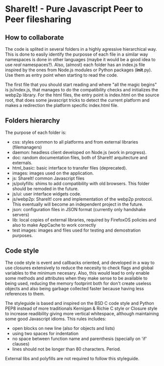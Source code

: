 # ShareIt! - Pure Javascript Peer to Peer filesharing

## How to collaborate

The code is splited in several folders in a highly agressive hierarchical way.
This is done to easily identify the purposse of each file in a similar way
namespaces is done in other languages (maybe it would be a good idea to use
_real_ namespaces?). Also, (almost) each folder has an index.js file inspired by
the ones from Node.js modules or Python packages (__init__.py). Use them as
entry point when starting to read the code.

The first file that you should start reading and where "all the magic begins" is
js/index.js, that manages to do the compatibility checks and initializes the
webp2p library. For the html files, the entry point is index.html on the source
root, that does some javascript tricks to detect the current platform and makes
a redirection the platform specific index.html file.


## Folders hierarchy

The purpose of each folder is:

* css: styles common to all platforms and from external libraries (filemanagers)
* daemon: headless client developed on Node.js (work in progress).
* doc: random documentation files, both of ShareIt! arquitecture and externals.
* html_basic: basic interface to transfer files (deprecated).
* images: images used on the application.
* js: ShareIt! common Javascript files
* js/polyfills: shims to add compatibility with old browsers. This folder should
                be remoded in the future.
* js/ui: user interface widgets code.
* js/webp2p: ShareIt! core and implementation of the webp2p protocol.
             This eventually will become an independent project in the future.
* json: configuration files in JSON format (currently only handshake servers)
* lib: local copies of external libraries, required by FirefoxOS policies and
       also to make AppCache to work correctly
* test images: images and files used for testing and demostration purposes.


## Code style

The code style is event and callbacks oriented, and developed in a way to use
closures extensively to reduce the necesity to check flags and global variables
to the minimum necesary. Also, this would lead to only enable some methods and
attributes when they make sense to be available to being used, reducing the
memory footprint both for don't create useless objects and also being garbage
collected faster because having less references to them.

The styleguide is based and inspired on the BSD C code style and Python PEP8
instead of more traditionals Kernigan & Richie C style or Closure style to
increase readibility giving more vertical whitespace, although maintaining some
good Javascript idioms. This rules includes:

* open blocks on new line (also for objects and lists)
* using two spaces for indentation
* no space between function name and parenthesis (specially on 'if' clauses)
* lines should not be longer than 80 characters. Period.

External libs and polyfills are not required to follow this styleguide.
